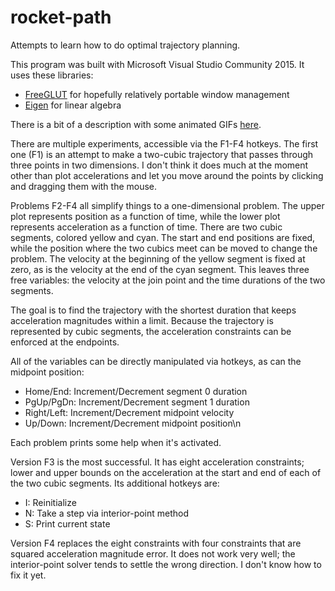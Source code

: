 rocket-path
===========

Attempts to learn how to do optimal trajectory planning.

This program was built with Microsoft Visual Studio Community 2015. It uses these libraries:

  * [FreeGLUT](http://freeglut.sourceforge.net/) for hopefully relatively portable window management
  * [Eigen](http://eigen.tuxfamily.org/index.php?title=Main_Page) for linear algebra

There is a bit of a description with some animated GIFs [here](https://playtechs.blogspot.com/2018/11/interior-point-constrained-nonlinear.html).

There are multiple experiments, accessible via the F1-F4 hotkeys. The first one (F1) is an attempt to make a two-cubic trajectory that passes through three points in two dimensions. I don't think it does much at the moment other than plot accelerations and let you move around the points by clicking and dragging them with the mouse.

Problems F2-F4 all simplify things to a one-dimensional problem. The upper plot represents position as a function of time, while the lower plot represents acceleration as a function of time. There are two cubic segments, colored yellow and cyan. The start and end positions are fixed, while the position where the two cubics meet can be moved to change the problem. The velocity at the beginning of the yellow segment is fixed at zero, as is the velocity at the end of the cyan segment. This leaves three free variables: the velocity at the join point and the time durations of the two segments.

The goal is to find the trajectory with the shortest duration that keeps acceleration magnitudes within a limit. Because the trajectory is represented by cubic segments, the acceleration constraints can be enforced at the endpoints.

All of the variables can be directly manipulated via hotkeys, as can the midpoint position:

  * Home/End: Increment/Decrement segment 0 duration
  * PgUp/PgDn: Increment/Decrement segment 1 duration
  * Right/Left: Increment/Decrement midpoint velocity
  * Up/Down: Increment/Decrement midpoint position\n

Each problem prints some help when it's activated.

Version F3 is the most successful. It has eight acceleration constraints; lower and upper bounds on the acceleration at the start and end of each of the two cubic segments. Its additional hotkeys are:

  * I: Reinitialize
  * N: Take a step via interior-point method
  * S: Print current state

Version F4 replaces the eight constraints with four constraints that are squared acceleration magnitude error. It does not work very well; the interior-point solver tends to settle the wrong direction. I don't know how to fix it yet.
